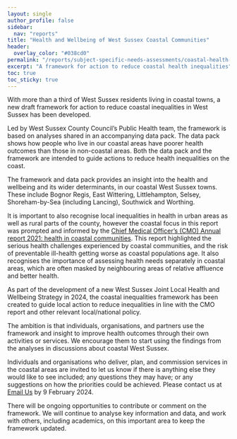 ```yaml
---
layout: single
author_profile: false
sidebar:
  nav: "reports"
title: "Health and Wellbeing of West Sussex Coastal Communities"
header:
  overlay_color: "#038cd0"
permalink: "/reports/subject-specific-needs-assessments/coastal-health-inequalities/"
excerpt: "A framework for action to reduce coastal health inequalities"
toc: true
toc_sticky: true
---
```

With more than a third of West Sussex residents living in coastal towns, a new draft framework for action to reduce coastal inequalities in West Sussex has been developed. 

Led by West Sussex County Council’s Public Health team, the framework is based on analyses shared in an accompanying data pack. The data pack shows how people who live in our coastal areas have poorer health outcomes than those in non-coastal areas. Both the data pack and the framework are intended to guide actions to reduce health inequalities on the coast.

The framework and data pack provides an insight into the health and wellbeing and its wider determinants, in our coastal West Sussex towns. These include Bognor Regis, East Wittering, Littlehampton, Selsey, Shoreham-by-Sea (including Lancing), Southwick and Worthing.

It is important to also recognise local inequalities in health in urban areas as well as rural parts of the county, however the coastal focus in this report was prompted and informed by the [Chief Medical Officer’s (CMO) Annual report 2021: health in coastal communities](https://assets.publishing.service.gov.uk/government/uploads/system/uploads/attachment_data/file/1005217/cmo-annual_report-2021-health-in-coastal-communities-summary-and-recommendations-accessible.pdf). This report highlighted the serious health challenges experienced by coastal communities, and the risk of preventable ill-health getting worse as coastal populations age. It also recognises the importance of assessing health needs separately in coastal areas, which are often masked by neighbouring areas of relative affluence and better health.

As part of the development of a new West Sussex Joint Local Health and Wellbeing Strategy in 2024, the coastal inequalities framework has been created to guide local action to reduce inequalities in line with the CMO report and other relevant local/national policy.

The ambition is that individuals, organisations, and partners use the framework and insight to improve health outcomes through their own activities or services. We encourage them to start using the findings from the analyses in discussions about coastal West Sussex.

Individuals and organisations who deliver, plan, and commission services in the coastal areas are invited to let us know if there is anything else they would like to see included; any questions they may have; or any suggestions on how the priorities could be achieved. Please contact us at <a href="mailto:publichealth@westsussex.gov.uk?subject=Coastal Health Inequalities Framework">Email Us</a> by 9 February 2024.

There will be ongoing opportunities to contribute or comment on the framework. We will continue to analyse key information and data, and work with others, including academics, on this important area to keep the framework updated.

<!--## Downloads
* [Background Evidence Professionals](/assets/core/Background-Evidence-Professionals-FINAL.pdf) (PDF, 948Kb)
* [Background Evidence Children and Young People](/assets/core/Background-Evidence-Children-and-young-people-FINAL.pdf) (PDF, 737Kb)
* [Background Evidence Parents](/assets/core/Background-Evidence-Parents-FINAL.pdf) (PDF, 764Kb)
* [Children and Young People Emotional and Wellbeing Needs Assessment](/assets/core/WEST-SUSSEX-Children-and-Young-People-Emotional-and-Well-Being-Needs-Assessment-June-2014.pdf) (PDF, 1.4Mb)-->

